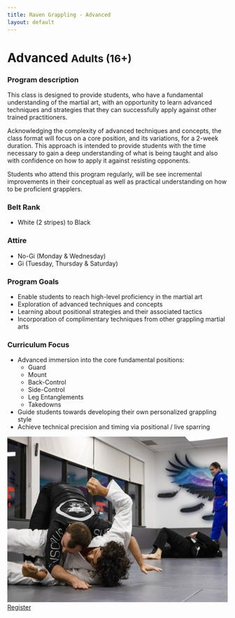 ```yaml
---
title: Raven Grappling - Advanced
layout: default
---
```


<div class="container py-5 px-4 p-lg-5">
  <h1>
    Advanced
    <small>Adults (16+)</small>
  </h1>

  <h3>
    Program description
  </h3>
  <p>
    This class is designed to provide students, who have a fundamental understanding of the martial art, with an opportunity to learn advanced techniques and strategies that they can successfully apply against other trained practitioners.
  </p>
  <p>
    Acknowledging the complexity of advanced techniques and concepts, the class format will focus on a core position, and its variations, for a 2-week duration. This approach is intended to provide students with the time necessary to gain a deep understanding of what is being taught and also with confidence on how to apply it against resisting opponents.
  </p>
  <p>
    Students who attend this program regularly, will be see incremental improvements in their conceptual as well as practical understanding on how to be proficient grapplers.
  </p>

  <div class="row">
    <div class="col-lg">
      <h3>
        Belt Rank
      </h3>
      <ul>
        <li>White (2 stripes) to Black</li>
      </ul>
      <h3>
        Attire
      </h3>
      <ul>
        <li>No-Gi (Monday & Wednesday)</li>
        <li>Gi (Tuesday, Thursday & Saturday)</li>
      </ul>
      <h3>
        Program Goals
      </h3>
      <ul>
        <li>Enable students to reach high-level proficiency in the martial art</li>
        <li>Exploration of advanced techniques and concepts</li>
        <li>Learning about positional strategies and their associated tactics</li>
        <li>Incorporation of complimentary techniques from other grappling martial arts</li>
      </ul>
      <h3>
        Curriculum Focus
      </h3>
      <ul>
        <li>Advanced immersion into the core fundamental positions:
          <ul>
            <li>Guard</li>
            <li>Mount</li>
            <li>Back-Control</li>
            <li>Side-Control</li>
            <li>Leg Entanglements</li>
            <li>Takedowns</li>
          </ul>
        </li>
        <li>Guide students towards developing their own personalized grappling style</li>
        <li>Achieve technical precision and timing via positional / live sparring</li>
      </ul>
    </div>  
    <div class="col-lg">  
    <img src="/assets/images/programs/advanced1.jpg" alt="Advanced" class="img-fluid mb-5"> 
    </div>
  </div>    
  <a href="/memberships" class="rg-button">Register</a>
</div>
